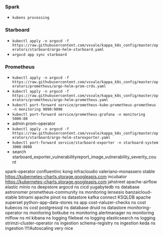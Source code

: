 ### Spark

- `kubens processing`

### Starboard

- `kubectl apply -n argocd -f https://raw.githubusercontent.com/vsvale/kappa_k8s_config/master/operators/starboard/argo-helm-starboard.yaml`
- `argocd app sync starboard`

### Prometheus

- `kubectl apply -n argocd -f https://raw.githubusercontent.com/vsvale/kappa_k8s_config/master/operators/prometheus/argo-helm-prom-crds.yaml`
- `kubectl apply -n argocd -f https://raw.githubusercontent.com/vsvale/kappa_k8s_config/master/operators/prometheus/argo-helm-prometheus.yaml`
- `kubectl port-forward service/prometheus-kube-prometheus-prometheus -n monitoring 9090:9090`
- `kubectl port-forward service/prometheus-grafana -n monitoring 5000:80`
- admin prom-operator
- `kubectl apply -n argocd -f https://raw.githubusercontent.com/vsvale/kappa_k8s_config/master/operators/starboard/argo-helm-starexporter.yaml`
- `kubectl port-forward service/starboard-exporter -n starboard-system 3000:8080`
- search starboard_exporter_vulnerabilityreport_image_vulnerability_severity_count

spark-operator
confluentinc
kong
infracloudio
valeriano-monassero
stable <https://kubernetes-charts.storage.googleapis.com>
incubator <https://kubernetes-charts.storage.googleapis.com>
jahstreet
apache-airflow
elastic
minio ns deepstore
argocd ns cicd
yugabytedb ns database
astronomer
prometheus-community ns monitoring
lensesio
banzaicloud-stable
bitnami
apache pinot ns datastore
kafka connect
KSQLDB
apache superset
python-app-data-stores ns app
cost-naluzer-checks ns cost
kubecos ns cost
postgressql ns database
druid ns datastore
monitoring-operator ns monitoring
botkube ns monitoring
alertmanager ns monitoring
mlflow ns ml
kibana ns logging
filebeat ns logging
elasticsearch ns logging
strimzi-cluster-operator ns ingestion
schema-registry ns ingestion
keda ns ingestion !!!!Autoscaling very nice
